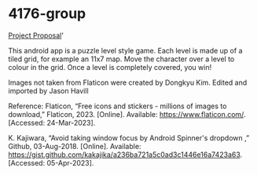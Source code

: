 # 4176-group

[Project Proposal](https://docs.google.com/document/d/1XWPQWC-abh86FrN552MO2idq37ma7OvvlWA92sPzZns/edit?usp=sharing)'

This android app is a puzzle level style game. Each level is made up of a tiled grid, for example an 11x7 map. Move the character over a level to colour in the grid.
Once a level is completely covered, you win!

Images not taken from Flaticon were created by Dongkyu Kim. Edited and imported by Jason Havill

Reference:
Flaticon, “Free icons and stickers - millions of images to download,” Flaticon, 2023. [Online]. Available: https://www.flaticon.com/. [Accessed: 24-Mar-2023].

K. Kajiwara, “Avoid taking window focus by Android Spinner's dropdown ,” Github, 03-Aug-2018. [Online]. Available: https://gist.github.com/kakajika/a236ba721a5c0ad3c1446e16a7423a63. [Accessed: 05-Apr-2023]. 
